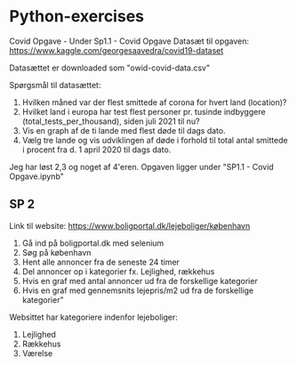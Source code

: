 # Python-exercises

Covid Opgave - Under Sp1.1 - Covid Opgave
Datasæt til opgaven: https://www.kaggle.com/georgesaavedra/covid19-dataset

Datasættet er downloaded som "owid-covid-data.csv"

Spørgsmål til datasættet:
1. Hvilken måned var der flest smittede af corona for hvert land (location)?
2. Hvilket land i europa har test flest personer pr. tusinde indbyggere (total_tests_per_thousand), siden juli 2021 til nu?
3. Vis en graph af de ti lande med flest døde til dags dato.
4. Vælg tre lande og vis udviklingen af døde i forhold til total antal smittede i procent fra d. 1 april 2020 til dags dato.

Jeg har løst 2,3 og noget af 4'eren. Opgaven ligger under "SP1.1 - Covid Opgave.ipynb"

## SP 2 
Link til website: https://www.boligportal.dk/lejeboliger/københavn 

1. Gå ind på boligportal.dk med selenium
2. Søg på københavn 
3. Hent alle annoncer fra de seneste 24 timer
4. Del annoncer op i kategorier fx. Lejlighed, rækkehus
5. Hvis en graf med antal annoncer ud fra de forskellige kategorier
6. Hvis en graf med gennemsnits lejepris/m2 ud fra de forskellige kategorier"

Websittet har kategoriere indenfor lejeboliger: 
1. Lejlighed
2. Rækkehus
3. Værelse

